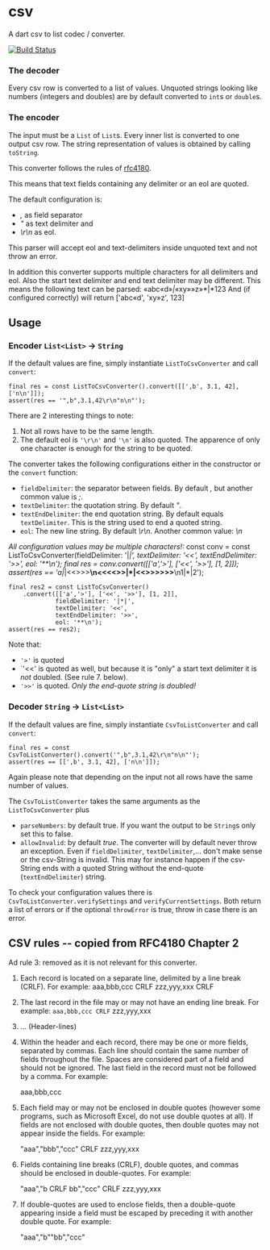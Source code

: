 # csv

A dart csv to list codec / converter.

[![Build Status](https://drone.io/github.com/close2/csv/status.png)](https://drone.io/github.com/close2/csv/latest)

### The decoder

Every csv row is converted to a list of values.  Unquoted strings looking like
numbers (integers and doubles) are by default converted to `int`s or `double`s.

### The encoder

The input must be a `List` of `List`s.  Every inner list is converted to one
output csv row.  The string representation of values is obtained by calling
`toString`.

This converter follows the rules of
[rfc4180](http://tools.ietf.org/html/rfc4180).

This means that text fields containing any delimiter or an eol are quoted.

The default configuration is:

* _,_ as field separator
* _"_ as text delimiter and
* _\r\n_ as eol.

This parser will accept eol and text-delimiters inside unquoted text and
not throw an error.

In addition this converter supports multiple characters for all delimiters
and eol.  Also the start text delimiter and end text delimiter may be
different.  This means the following text can be parsed:
«abc«d»*|*«xy»»z»*|*123
And (if configured correctly) will return ['abc«d', 'xy»z', 123]


## Usage

### Encoder `List<List>` → `String`

If the default values are fine, simply instantiate `ListToCsvConverter` and
call `convert`:

    final res = const ListToCsvConverter().convert([[',b', 3.1, 42], ['n\n']]);
    assert(res == '",b",3.1,42\r\n"n\n"');


There are 2 interesting things to note:

1) Not all rows have to be the same length.
2) The default eol is `'\r\n'` and `'\n'` is also quoted.  The apparence of only
 one character is enough for the string to be quoted.

The converter takes the following configurations either in the constructor or
the `convert` function:
* `fieldDelimiter`: the separator between fields.  By default _,_ but another
 common value is _;_.
* `textDelimiter`: the quotation string.  By default _"_.
* `textEndDelimiter`: the end quotation string.  By default equals
 `textDelimiter`.  This is the string used to end a quoted string.
* `eol`: The new line string.  By default _\r\n_.  Another common value: _\n_

*All configuration values may be multiple characters!:*
    const conv = const ListToCsvConverter(fieldDelimiter: '|*|',
                                          textDelimiter: '<<',
                                          textEndDelimiter: '>>',
                                          eol: '**\n');
    final res = conv.convert([['a','>'], ['<<', '>>'], [1, 2]]);
    assert(res == 'a|*|<<>>>**\n<<<<>>|*|<<>>>>>>**\n1|*|2');
    
    final res2 = const ListToCsvConverter()
        .convert([['a','>'], ['<<', '>>'], [1, 2]],
                 fieldDelimiter: '|*|',
                 textDelimiter: '<<',
                 textEndDelimiter: '>>',
                 eol: '**\n');
    assert(res == res2);
    

Note that:

* `'>'` is quoted
* `'<<' is quoted as well, but because it is "only" a start text delimiter
 it is *not* doubled. (See rule 7. below).
* `'>>'` is quoted.  *Only the end-quote string is doubled!*


### Decoder `String` → `List<List>`

If the default values are fine, simply instantiate `CsvToListConverter` and
call `convert`:

    final res = const CsvToListConverter().convert('",b",3.1,42\r\n"n\n"');
    assert(res == [[',b', 3.1, 42], ['n\n']]);

Again please note that depending on the input not all rows have the same number
of values.

The `CsvToListConverter` takes the same arguments as the `ListToCsvConverter`
plus

* `parseNumbers`: by default true.  If you want the output to be `String`s only
 set this to false.
* `allowInvalid`: by default *true*.  The converter will by default never throw
 an exception.  Even if `fieldDelimiter`, `textDelimiter`,... don't make sense
 or the csv-String is invalid.  This may for instance happen if the csv-String
 ends with a quoted String without the end-quote (`textEndDelimiter`) string.

To check your configuration values there is `CsvToListConverter.verifySettings`
and `verifyCurrentSettings`.  Both return a list of errors or if the optional
`throwError` is true, throw in case there is an error.


## CSV rules -- copied from RFC4180 Chapter 2

Ad rule 3: removed as it is not relevant for this converter.

1. Each record is located on a separate line, delimited by a line break
   (CRLF).  For example:
    aaa,bbb,ccc CRLF
    zzz,yyy,xxx CRLF

2. The last record in the file may or may not have an ending line break.
   For example:
    `aaa,bbb,ccc CRLF`
    zzz,yyy,xxx

3. ... (Header-lines)

4. Within the header and each record, there may be one or more fields,
   separated by commas.  Each line should contain the same number of
   fields throughout the file.  Spaces are considered part of a field and
   should not be ignored.  The last field in the record must not be
   followed by a comma.  For example:

    aaa,bbb,ccc

5. Each field may or may not be enclosed in double quotes (however some
   programs, such as Microsoft Excel, do not use double quotes at all).
   If fields are not enclosed with double quotes, then double quotes may
   not appear inside the fields.  For example:

    "aaa","bbb","ccc" CRLF
    zzz,yyy,xxx

6. Fields containing line breaks (CRLF), double quotes, and commas should
   be enclosed in double-quotes.  For example:

    "aaa","b CRLF
    bb","ccc" CRLF
    zzz,yyy,xxx

7. If double-quotes are used to enclose fields, then a double-quote
   appearing inside a field must be escaped by preceding it with another
   double quote.  For example:

    "aaa","b""bb","ccc"



